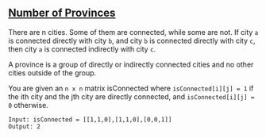 ## [Number of Provinces](https://leetcode.com/problems/number-of-provinces/)
There are n cities. Some of them are connected, while some are not. If city `a` is connected directly with city `b`, and city `b` is connected directly with city `c`, then city `a` is connected indirectly with city `c`.

A province is a group of directly or indirectly connected cities and no other cities outside of the group.

You are given an `n x n` matrix isConnected where `isConnected[i][j] = 1` if the ith city and the jth city are directly connected, and `isConnected[i][j] = 0` otherwise.


```
Input: isConnected = [[1,1,0],[1,1,0],[0,0,1]]
Output: 2
```
